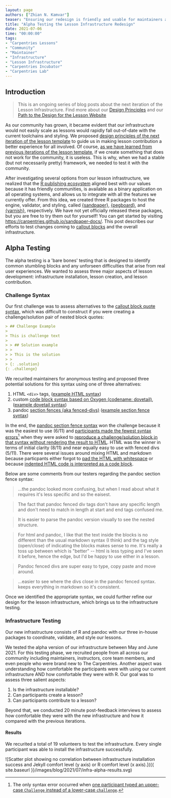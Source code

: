 ```yaml
---
layout: page
authors: ["Zhian N. Kamvar"]
teaser: "Ensuring our redesign is friendly and usable for maintainers at all skill levels."
title: "Alpha Testing the Lesson Infrastructure Redesign"
date: 2021-07-06
time: "00:00:00"
tags: 
- "Carpentries Lessons"
- "Community"
- "Maintainer"
- "Infrastructure"
- "Lesson Infrastructure"
- "Carpentries Incubator"
- "Carpentries Lab"
---
```


## Introduction

> This is an ongoing series of blog posts about the next iteration of the Lesson Infrastructure.
> Find more about our [Design Principles][depr] and our [Path to the Design for the Lesson Website][ux-path]

<!-- Our lesson infrastructure was built on top of the Jekyll static site generator with the idea that we not only provide a way for people to quickly go from markdown documents to a website, but also show how all of the tools we teach work on a live project. -->
<!-- [The current infrastructure](https://github.com/carpentries/styles/) comes as an all-in-one repository that contains the styling elements (CSS, HTML, and JavaScript), tools for validation (Python scripts), and tools for building the lessons (R scripts and a Makefile). -->
<!-- Over time, we have developed materials for getting started with developing a lesson such as the [Lesson Example Website](https://carpentries.github.io/lesson-example/) and the [Curriculum Development Handbook](https://carpentries.org/blog/2021/05/lesson-template-design-process/) to aid the contributor to developing their own lessons. -->
<!-- Despite the documentation, we have been finding many ways in which contributors were uncomfortable or felt intimidated by the infrastructure so that they would end up spending a half hour debugging an out-of-date makefile or avoiding installing it alltogether and hoping for the best via GitHub's editor. --> 

As our community has grown, it became evident that our infrastructure would not easily scale as lessons would rapidly fall out-of-date with the current toolchains and styling. 
We proposed [design principles of the next iteration of the lesson template][depr] to guide us in making lesson contribution a better experience for all involved.
Of course, [as we have learned from previous iterations of the lesson template][previous-iteration], if we create something that does not work for the community, it is useless.
This is why, when we had a stable (but not necessarily pretty) framework, we needed to test it with the community.

After investigating several options from our lesson infrastructure, we realized that the [R publishing ecosystem][rmd] aligned best with our values because it has friendly communities, is available as a binary application on all operating systems, and allows us to integrate with all the features we currently offer. 
From this idea, we created three R packages to host the engine, validator, and styling, called [{sandpaper}], [{pegboard}], and [{varnish}], respectively.
We have not yet officially released these packages, but you are free to try them out for yourself! You can get started by visiting https://carpentries.github.io/sandpaper-docs/.
This post describes our efforts to test changes coming to [callout blocks][bq] and the overall infrastructure.

## Alpha Testing

The alpha testing is a 'bare bones' testing that is designed to identify common stumbling blocks and any unforseen difficulties that arise from real user experiences.
We wanted to assess three major aspects of lesson development: infrastructure installation, lesson creation, and lesson contribution.

### Challenge Syntax

Our first challenge was to assess alternatives to the [callout block quote syntax][bq], which was difficult to construct if you were creating a challenge/solution pair of nested block quotes:

```markdown
> ## Challenge Example
>
> This is challenge text
>
> > ## Solution example
> >
> > This is the solution
> >
> {: .solution}
{: .challenge}
```

We recurited maintainers for anonymous testing and proposed three potential solutions for this syntax using one of three alternatives:

1. HTML `<div>` tags, ([example HTML syntax](https://zkamvar.github.io/glowing-chainsaw/03-div-challenge-blocks.html))
2. custom [code block syntax based on Oxygen (codename: dovetail)][dovetail], ([example dovetail syntax](https://zkamvar.github.io/glowing-chainsaw/04-dovetail-challenge-blocks.html))
3. pandoc [section fences (aka fenced-divs)][en-garde] ([example section fence syntax](https://zkamvar.github.io/glowing-chainsaw/05-fenced-div-challenge-blocks.html))

In the end, the [pandoc section fence syntax][en-garde] won the challenge because it was the easiest to use (6/11) and [participants made the fewest syntax errors][results][^1] when they were asked to [reproduce a challenge/solution block in that syntax without rendering the result to HTML][challenge]. 
HTML was the winner in terms of initial clarity (8/11) and near equally easy to use with fenced divs (5/11).
There were several issues around mixing HTML and markdown because particpants either forgot to [pad the HTML with whitespace][nows] or because [indented HTML code is interpreted as a code block][indent].

Below are some comments from our testers regarding the pandoc section fence syntax:

> ...the pandoc looked more confusing, but when I read about what it requires it's less specific and so the eaisest.

> The fact that pandoc fenced div tags don't have any specific length and don't need to match in length at start and end tags confused me.

> It is easier to parse the pandoc version visually to see the nested structure.

>  For html and pandoc, I like that the text inside the blocks is no different than the usual markdown syntax (I think) and the tag style (open/close) of indicating the blocks makes sense to me. 
> It's really a toss up between which is "better" -- html is less typing and I've seen it before, hence the edge, but I'd be happy to use either in a lesson.

> Pandoc fenced divs are super easy to type, copy paste and move around.

> ...easier to see where the divs close in the pandoc fenced syntax. keeps everything in markdown so it's consistent.

Once we identified the appropriate syntax, we could further refine our design for the lesson infrastructure, which brings us to the infrastructure testing. 

### Infrastructure Testing

Our new infrastructure consists of R and pandoc with our three in-house packages to coordinate, validate, and style our lessons.

We tested the alpha version of our infrastructure between May and June 2021.
For this testing phase, we recruited people from all across our community including maintainers, instructors, core team members, and even people who were brand new to The Carpentries. 
Another aspect was understanding how comfortable the participants were with using our current infrastructure AND how comfortable they were with R.
Our goal was to assess three salient aspects:

1. Is the infrastructure installable?
2. Can participants create a lesson?
3. Can participants contribute to a lesson?

Beyond that, we conducted 20 minute post-feedback interviews to assess how comfortable they were with the new infrastructure and how it compared with the previous iterations.

#### Results

We recurited a total of 19 volunteers to test the infrastructure. 
Every single participant was able to install the infrastructure successfully.

![Scatter plot showing no correlation between infrastructure installation success and Jekyll comfort level (y axis) or R comfort level (x axis).]({{ site.baseurl }}/images/blog/2021/07/infra-alpha-results.svg)


[depr]: https://carpentries.org/blog/2020/08/lesson-template-design/
[ux-path]: https://carpentries.org/blog/2021/05/lesson-template-design-process/
[previous-iteration]: https://software-carpentry.org/blog/2015/07/pushing-back.html
[rmd]: https://bookdown.org/yihui/rmarkdown/
[{sandpaper}]: https://carpentries.github.io/sandpaper
[{pegboard}]: https://carpentries.github.io/pegboard
[{varnish}]: https://github.com/carpentries/varnish
[bq]: https://carpentries.github.io/lesson-example/04-formatting/index.html#special-blockquotes 
[dovetail]: https://github.com/carpentries/dovetail#example
[en-garde]: https://pandoc.org/MANUAL.html#extension-fenced_divs
[challenge]: https://zkamvar.github.io/glowing-chainsaw/07-complex-nested.html
[results]: https://zkamvar.github.io/glowing-chainsaw/08-survey-results.html
[nows]: https://github.com/zkamvar/glowing-chainsaw/commit/c45c1022376e2d756b9b921cd1a60160c9a27cdd#r43706766
[indent]: https://github.com/zkamvar/glowing-chainsaw/commit/43c8eaa5e5db0f4b99393d02598485fc8b837325#r43115050
[^1]: The only syntax error occurred when [one participant typed an upper-case `Challenge` instead of a lower-case `challenge`](https://github.com/zkamvar/glowing-chainsaw/commit/d659cc501a655a08b7625e9258ef0dcce60416ac#r43122398).
